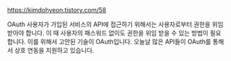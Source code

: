 https://kimdohyeon.tistory.com/58

OAuth
사용자가 가입된 서비스의 API에 접근하기 위해서는 사용자로부터 권한을 위임 받아야 합니다.
이 때 사용자의 패스워드 없이도 권한을 위임 받을 수 있는 방법이 필요합니다.
이를 위해서 고안된 기술이 OAuth입니다.
오늘날 많은 API들이 OAuth를 통해서 상호 연동을 지원하고 있습니다.

